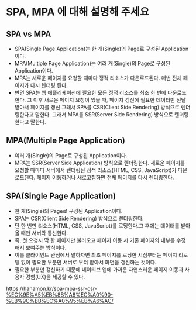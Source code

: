 # SPA, MPA 에 대해 설명해 주세요

## SPA vs MPA
- SPA(Single Page Application)는 한 개(Single)의 Page로 구성된 Application이다.
- MPA(Multiple Page Application)는 여러 개(Single)의 Page로 구성된 Application이다.
- MPA는 새로운 페이지를 요청할 때마다 정적 리소스가 다운로드된다. 매번 전체 페이지가 다시 렌더링 된다.
- 반면 SPA는 웹 에플리케이션에 필요한 모든 정적 리소스를 최초 한 번에 다운로드한다.
그 이후 새로운 페이지 요청이 있을 때, 페이지 갱신에 필요한 데이터만 전달 받아서 페이지를 갱신
그래서 SPA를 CSR(Client Side Rendering) 방식으로 렌더링한다고 말한다.
그래서 MPA를 SSR(Server Side Rendering) 방식으로 렌더링한다고 말한다.


## MPA(Multiple Page Application)
- 여러 개(Single)의 Page로 구성된 Application이다.
- MPA는 SSR(Server Side Application) 방식으로 렌더링한다.
새로운 페이지를 요청할 때마다 서버에서 렌더링된 정적 리소스(HTML, CSS, JavaScript)가 다운로드된다.
페이지 이동하거나 새로고침하면 전체 페이지를 다시 렌더링한다.


## SPA(Single Page Application)
- 한 개(Single)의 Page로 구성된 Application이다.
- SPA는 CSR(Client Side Rendering) 방식으로 렌더링한다.
- 단 한 번만 리소스(HTML, CSS, JavaScript)를 로딩한다.그 후에는 데이터를 받아올 때만 서버와 통신한다.
- 즉, 첫 요청시 딱 한 페이지만 불러오고 페이지 이동 시 기존 페이지의 내부를 수정해서 보여주는 방식이다.
- 이를 클라이언트 관점에서 말하자면 최초 페이지를 로딩한 시점부터는 페이지 리로딩 없이 필요한 부분만 서버로 부터 받아서 화면을 갱신하는 것이다.
- 필요한 부분만 갱신하기 때문에 네이티브 앱에 가까운 자연스러운 페이지 이동과 사용자 경험(UX)을 제공할 수 있다.


https://hanamon.kr/spa-mpa-ssr-csr-%EC%9E%A5%EB%8B%A8%EC%A0%90-%EB%9C%BB%EC%A0%95%EB%A6%AC/